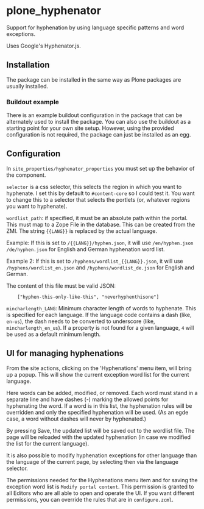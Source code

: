 
# plone_hyphenator #

Support for hyphenation by using language specific patterns and word exceptions.

Uses Google's Hyphenator.js.


## Installation ##

The package can be installed in the same way as Plone packages are usually installed.


### Buildout example ###

There is an example buildout configuration in the package that can be alternately used to install the package.
You can also use the buildout as a starting point for your own site setup. However, using the provided
configuration is not required, the package can just be installed as an egg.

## Configuration ##

In `site_properties/hyphenator_properties` you must set up the behavior of the component.

`selector` is a css selector, this selects the region in which you want to hyphenate. I set this by
default to `#content-core` so I could test it. You want to change this to a selector that selects the portlets
(or, whatever regions you want to hyphenate).

`wordlist_path`: if specified, it must be an absolute path within the portal. This must map to a Zope File
in the database. This can be created from the ZMI. The string `{{LANG}}` is replaced by the actual language.

Example: If this is set to `/{{LANG}}/hyphen.json`, it will use `/en/hyphen.json` `/de/hyphen.json` for
English and German hyphenation word list.

Example 2: If this is set to `/hyphens/wordlist_{{LANG}}.json`, it will use `/hyphens/wordlist_en.json`
and `/hyphens/wordlist_de.json` for
English and German.

The content of this file must be valid JSON:
```
    ["hyphen-this-only-like-this", "neverhyphenthisone"]
```

`mincharlength_LANG`: Minimum character length of words to hyphenate. This is specified for each language.
If the language code contains a dash (like, `en-us`), the dash needs to be converted to underscore
(like, `mincharlength_en_us`). If a property is not found for a given language, `4` will be used as
a default minimum length.


## UI for managing hyphenations ##

From the site actions, clicking on the 'Hyphenations' menu item, will bring up a popup. This will
show the current exception word list for the current language.

Here words can be added, modified, or removed. Each word must stand in a separate line and have dashes (-)
marking the allowed points for hyphenating the word. If a word is in this list, the hyphenation
rules will be overridden and only the specified hyphenation will be used. (As an egde case, a word
without dashes will never by hyphenated.)

By pressing Save, the updated list will be saved out to the wordlist file. The page will be reloaded
with the updated hyphenation (in case we modified the list for the current language).

It is also possible to modify hyphenation exceptions for other language than the language of the
current page, by selecting then
via the language selector.

The permissions needed for the Hyphenations menu item and for saving the exception word list
is `Modify portal content`. This permission
is granted to all Editors who are all able to open and operate the UI. If you want different permissions,
you can override the rules that are in `configure.zcml`.
